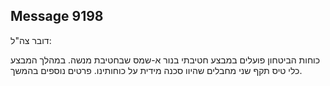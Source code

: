 ## Message 9198

דובר צה"ל:

כוחות הביטחון פועלים במבצע חטיבתי בנור א-שמס שבחטיבת מנשה. במהלך המבצע כלי טיס תקף שני מחבלים שהיוו סכנה מידית על כוחותינו.
פרטים נוספים בהמשך.

